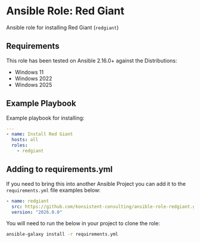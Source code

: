 # Ansible Role: Red Giant

Ansible role for installing Red Giant (`redgiant`)

## Requirements

This role has been tested on Ansible 2.16.0+ against the Distributions:

  - Windows 11
  - Windows 2022
  - Windows 2025  

## Example Playbook

Example playbook for installing:

```yaml
---
- name: Install Red Giant
  hosts: all
  roles:
    - redgiant  
```

## Adding to requirements.yml

If you need to bring this into another Ansible Project you can add it to the `requirements.yml` file examples below:

```yaml
- name: redgiant
  src: https://github.com/konsistent-consulting/ansible-role-redgiant.git
  version: "2026.0.0"
```

You will need to run the below in your project to clone the role:

```bash
ansible-galaxy install -r requirements.yml
```
